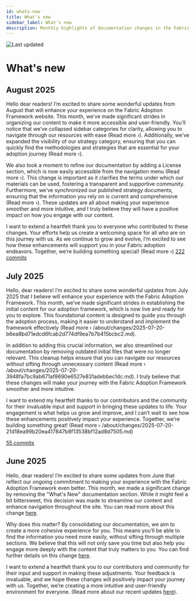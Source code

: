 ```yaml
---
id: whats-new
title: What's new
sidebar_label: What's new
description: Monthly highlights of documentation changes in the Fabric Adoption Framework.
---
```


![Last updated](https://img.shields.io/badge/last%20updated-"2025--08--08-brightgreen)

# What's new

## August 2025

Hello dear readers! I’m excited to share some wonderful updates from August that will enhance your experience on the Fabric Adoption Framework website. This month, we’ve made significant strides in organizing our content to make it more accessible and user-friendly. You’ll notice that we’ve collapsed sidebar categories for clarity, allowing you to navigate through our resources with ease (Read more ›). Additionally, we’ve expanded the visibility of our strategy category, ensuring that you can quickly find the methodologies and strategies that are essential for your adoption journey (Read more ›).

We also took a moment to refine our documentation by adding a License section, which is now easily accessible from the navigation menu (Read more ›). This change is important as it clarifies the terms under which our materials can be used, fostering a transparent and supportive community. Furthermore, we’ve synchronized our published strategy documents, ensuring that the information you rely on is current and comprehensive (Read more ›). These updates are all about making your experience smoother and more intuitive, and I truly believe they will have a positive impact on how you engage with our content.

I want to extend a heartfelt thank you to everyone who contributed to these changes. Your efforts help us create a welcoming space for all who are on this journey with us. As we continue to grow and evolve, I’m excited to see how these enhancements will support you in your Fabric adoption endeavors. Together, we’re building something special! (Read more ›) [222 commits](https://github.com/TheTrustedAdvisor/FabricAdoptionFramework/commits/main?since=2025-08-01&until=2025-08-31)

## July 2025

Hello, dear readers! I’m excited to share some wonderful updates from July 2025 that I believe will enhance your experience with the Fabric Adoption Framework. This month, we’ve made significant strides in establishing the initial content for our adoption framework, which is now live and ready for you to explore. This foundational content is designed to guide you through the adoption process, making it easier to understand and implement the framework effectively (Read more › /about/changes/2025-07-20-b6ea8bd71edcd6fcab2d774df9ea7b7b415bcbc2.md).

In addition to adding this crucial information, we also streamlined our documentation by removing outdated initial files that were no longer relevant. This cleanup helps ensure that you can navigate our resources without sifting through unnecessary content (Read more › /about/changes/2025-07-20-3948fa7bc9ab671af8690e6527e831adebbec1dc.md). I truly believe that these changes will make your journey with the Fabric Adoption Framework smoother and more intuitive.

I want to extend my heartfelt thanks to our contributors and the community for their invaluable input and support in bringing these updates to life. Your engagement is what helps us grow and improve, and I can’t wait to see how these enhancements positively impact your experience. Together, we’re building something great! (Read more › /about/changes/2025-07-20-21d18ea99b20ea417847b8f13538bf12ad8d7505.md) 

[55 commits](https://github.com/TheTrustedAdvisor/FabricAdoptionFramework/commits/main?since=2025-07-01&until=2025-07-31)

## June 2025

Hello, dear readers! I’m excited to share some updates from June that reflect our ongoing commitment to making your experience with the Fabric Adoption Framework even better. This month, we made a significant change by removing the "What's New" documentation section. While it might feel a bit bittersweet, this decision was made to streamline our content and enhance navigation throughout the site. You can read more about this change [here](https://www.fabricadoptionframework.com/about/changes/2025-06-03-5a7d4f72ccbbd73c700b77c1b485216d1e29c0ea.md).

Why does this matter? By consolidating our documentation, we aim to create a more cohesive experience for you. This means you’ll be able to find the information you need more easily, without sifting through multiple sections. We believe that this will not only save you time but also help you engage more deeply with the content that truly matters to you. You can find further details on this change [here](https://www.fabricadoptionframework.com/about/changes/2025-06-03-3a35144aa92198574f983f6a3054dd2b5db3ab9c.md).

I want to extend a heartfelt thank you to our contributors and community for their input and support in making these adjustments. Your feedback is invaluable, and we hope these changes will positively impact your journey with us. Together, we’re creating a more intuitive and user-friendly environment for everyone. (Read more about our recent updates [here](https://github.com/TheTrustedAdvisor/FabricAdoptionFramework/commits/main?since=2025-06-01&until=2025-06-30)).
